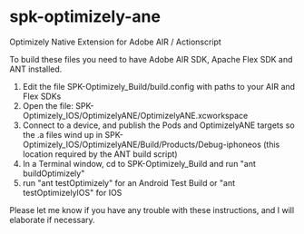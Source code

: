 # spk-optimizely-ane
Optimizely Native Extension for Adobe AIR / Actionscript

To build these files you need to have Adobe AIR SDK, Apache Flex SDK and ANT installed.

1) Edit the file SPK-Optimizely_Build/build.config with paths to your AIR and Flex SDKs
2) Open the file: SPK-Optimizely_IOS/OptimizelyANE/OptimizelyANE.xcworkspace
3) Connect to a device, and publish the Pods and OptimizelyANE targets so the .a files wind up in SPK-Optimizely_IOS/OptimizelyANE/Build/Products/Debug-iphoneos (this location required by the ANT build script)
4) In a Terminal window, cd to SPK-Optimizely_Build and run "ant buildOptimizely"
5) run "ant testOptimizely" for an Android Test Build or "ant testOptimizelyIOS" for IOS

Please let me know if you have any trouble with these instructions, and I will elaborate if necessary.


